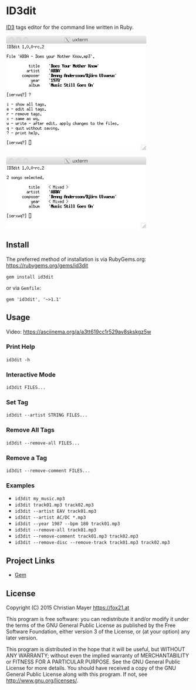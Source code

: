 # ID3dit

[ID3](https://en.wikipedia.org/wiki/ID3) tags editor for the command line written in Ruby.

![](examples/id3dit_20151116_143921.png)

![](examples/id3dit_20151116_144224.png)

## Install

The preferred method of installation is via RubyGems.org:  
<https://rubygems.org/gems/id3dit>

	gem install id3dit

or via `Gemfile`:

	gem 'id3dit', '~>1.1'

## Usage

Video: <https://asciinema.org/a/a3tt619cc1r529av8skskgz5w>

### Print Help

	id3dit -h

### Interactive Mode

	id3dit FILES...

### Set Tag

	id3dit --artist STRING FILES...

### Remove All Tags

	id3dit --remove-all FILES...

### Remove a Tag

	id3dit --remove-comment FILES...

### Examples

- `id3dit my_music.mp3`
- `id3dit track01.mp3 track02.mp3`
- `id3dit --artist EAV track01.mp3`
- `id3dit --artist AC/DC *.mp3`
- `id3dit --year 1987 --bpm 180 track01.mp3`
- `id3dit --remove-all track01.mp3`
- `id3dit --remove-comment track01.mp3 track02.mp3`
- `id3dit --remove-disc --remove-track track01.mp3 track02.mp3`

## Project Links

- [Gem](https://rubygems.org/gems/id3dit)

## License

Copyright (C) 2015 Christian Mayer <https://fox21.at>

This program is free software: you can redistribute it and/or modify it under the terms of the GNU General Public License as published by the Free Software Foundation, either version 3 of the License, or (at your option) any later version.

This program is distributed in the hope that it will be useful, but WITHOUT ANY WARRANTY; without even the implied warranty of MERCHANTABILITY or FITNESS FOR A PARTICULAR PURPOSE. See the GNU General Public License for more details. You should have received a copy of the GNU General Public License along with this program. If not, see <http://www.gnu.org/licenses/>.
